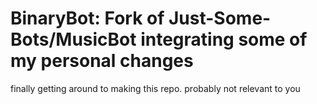 # BinaryBot: Fork of Just-Some-Bots/MusicBot integrating some of my personal changes

finally getting around to making this repo. probably not relevant to you


